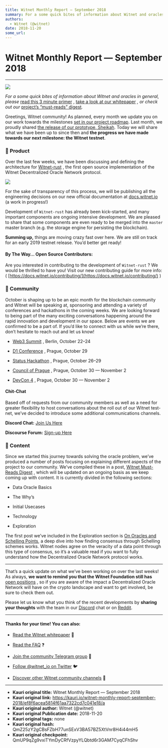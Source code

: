 ```yaml
---
title: Witnet Monthly Report — September 2018
summary: For a some quick bites of information about Witnet and oracles in general, please read this 3 minute primer , take a look at our whitepaper , or check out our project’s “must-reads” digest. Greetings, Witnet community! As planned, every month we update you on our work towards the milestones set in our project roadmap. Last month, we proudly shared the release of our prototype, Sheikah. Today we will share what we have been up to since then and the progress we have made towards our next milestone
authors:
  - Witnet (@witnet)
date: 2018-11-20
some_url: 
---
```


# Witnet Monthly Report — September 2018



----


![](https://cdn-images-1.medium.com/max/2000/0*COabPra8gqIotZNI)

 _For a some quick bites of information about Witnet and oracles in general, please_  [read this 3 minute primer](https://medium.com/witnet/witnet-smart-contracts-with-real-power-f79e326da3a4) , [take a look at our whitepaper](https://witnet.io/static/witnet-whitepaper.pdf)  _, or check out our_  [project’s “must-reads” digest](https://medium.com/witnet/witnet-must-reads-digest-b8d26a909efb)_._ 

Greetings, Witnet community! As planned, every month we update you on our work towards the milestones [set in our project roadmap](https://republic.co/witnet). Last month, we proudly shared [the release of our prototype, Sheikah](https://medium.com/witnet/welcome-to-sheikah-5b658d4815c8). Today we will share what we have been up to since then and **the progress we have made towards our next milestone: the Witnet testnet**.

### 🔧 Product
Over the last few weeks, we have been discussing and defining the architecture for [Witnet-rust](https://github.com/witnet/witnet-rust) , the first open source implementation of the Witnet Decentralized Oracle Network protocol.

![](https://cdn-images-1.medium.com/max/1600/1*CojziNXvdIBsyJibqYMCeQ.png)

For the sake of transparency of this process, we will be publishing all the engineering decisions on our new official documentation at [docs.witnet.io](http://docs.witnet.io/) (a work in progress!)

Development of `Witnet-rust` has already been kick-started, and many important components are ongoing intensive development. We are pleased to share that some components are even ready to be merged into the `master` master branch (e.g. the storage engine for persisting the blockchain).

**Summing up,** things are moving crazy fast over here. We are still on track for an early 2019 testnet release. You’d better get ready!

#### By The Way… Open Source Contributors:
Are you interested in contributing to the development of `Witnet-rust` ? We would be thrilled to have you! Visit our new contributing guide for more info: ( [https://docs.witnet.io/contributing/](https://docs.witnet.io/contributing/) )

### 💜 Community
October is shaping up to be an epic month for the blockchain community and Witnet will be speaking at, sponsoring and attending a variety of conferences and hackathons in the coming weeks. We are looking forward to being part of the many exciting conversations happening around the rapid innovation and development in our space. Below are events we are confirmed to be a part of. If you’d like to connect with us while we’re there, don’t hesitate to reach out and let us know!



 *  [Web3 Summit](https://web3summit.com/) , Berlin, October 22–24

 *  [D1 Conference](https://d1conf.com/) , Prague, October 29

 *  [Status Hackathon](https://hackathon.status.im/) , Prague, October 26–29

 *  [Council of Prague](https://www.picatic.com/ethmagicians-prague-2018) , Prague, October 30 — November 2

 *  [DevCon 4](https://devcon4.ethereum.org/) , Prague, October 30 — November 2

#### Chit-Chat
Based off of requests from our community members as well as a need for greater flexibility to host conversations about the roll out of our Witnet test-net, we’ve decided to introduce some additional communications channels.
 
**Discord Chat:**  [Join Us Here](https://discord.gg/QKEa5gU) 

 **Discourse Forum:**  [Sign-up Here](https://community.witnet.io) 

### 🎨 Content
Since we started this journey towards solving the oracle problem, we’ve produced a number of posts focusing on explaining different aspects of the project to our community. We’ve compiled these in a post, [Witnet Must-Reads Digest](https://medium.com/witnet/witnet-must-reads-digest-b8d26a909efb) , which will be updated on an ongoing basis as we keep coming up with content. It is currently divided in the following sections:

 * Data Oracle Basics

 * The Why’s

 * Initial Usecases

 * Technology

 * Exploration

The first post we’ve included in the Exploration section is [On Oracles and Schelling Points](https://medium.com/witnet/on-oracles-and-schelling-points-2a1807c29b73), a deep dive into how finding consensus through Schelling schemes works. Witnet nodes agree on the veracity of a data point through this type of consensus, so it’s a valuable read if you want to fully understand how the Decentralized Oracle Network protocol works.

----

That’s a quick update on what we’ve been working on over the last weeks! As always, **we want to remind you that the Witnet Foundation still has**  [open positions](https://angel.co/witnet-foundation-1/jobs) , so if you are aware of the impact a Decentralized Oracle Network will have on the crypto landscape and want to get involved, be sure to check them out.

Please let us know what you think of the recent developments by **sharing your thoughts** with the team in our [Discord](https://discord.gg/QKEa5gU) chat or on [Reddit](https://reddit.com/r/witnet).

----


#### Thanks for your time! You can also:



 *  [Read the Witnet whitepaper](https://witnet.io/static/witnet-whitepaper.pdf) 📃

 *  [Read the FAQ](https://witnet.io/#/faq) ❓

 *  [Join the community Telegram group](https://t.me/witnetio) 💬

 *  [Follow @witnet_io on Twitter](https://twitter.com/witnet_io) 🐦

 *  [Discover other Witnet community channels](https://witnet.io/#/contact) 👥



---

- **Kauri original title:** Witnet Monthly Report — September 2018
- **Kauri original link:** https://kauri.io/witnet-monthly-report-september-2018/ef8f6acea5814f61aa7322cd7c041e18/a
- **Kauri original author:** Witnet (@witnet)
- **Kauri original Publication date:** 2018-11-20
- **Kauri original tags:** none
- **Kauri original hash:** QmZ25zY2gCBsFZbH77unSExV3BA57BZ5XtVnr8H4i44mH5
- **Kauri original checkpoint:** QmUP9qZg9vxiTYmDyCRfVzpyYLQbtd6r3GAM7CyqCFhShv



